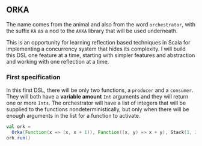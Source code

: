 ## ORKA

The name comes from the animal and also from the word `orchestrator`, with the suffix `KA` as a nod to the `AKKA` library that will be used underneath.

This is an opportunity for learning reflection based techniques in Scala for implementing a concurrency system that hides its complexity. I will build this DSL one feature at a time, starting with simpler features and abstraction and working with one reflection at a time.

### First specification

In this first DSL, there will be only two functions, a `producer` and a `consumer`. They will both have a **variable amount** `Int` arguments and they will return one or more `Ints`. The orchestrator will have a list of integers that will be supplied to the functions nondeterministically, but only when there will be enough arguments in the list for a function to activate.

```scala
val ork =
  Orka(Function(x => (x, x + 1)), Function((x, y) => x + y), Stack(1, 2, 3))
ork.run()
```
